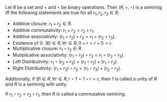 Let $R$ be a set and $+$ and $\circ$ be binary operations.
Then $(R, +, \circ)$ is a semiring iff the following statements are true
for all $r_1, r_2, r_3 \in R$:

* Additive closure: $r_1 + r_2 \in R$.
* Additive commutativity: $r_1 + r_2 = r_2 + r_1$.
* Additive associativity: $(r_1 + r_2) + r_3 = r_1 + (r_2 + r_3)$.
* Existence of 0: $\exists 0 \in R, \forall r \in R, 0 + r = r + 0 = r$.
* Multiplicative closure: $r_1 \circ r_2 \in R$.
* Mutiplicative associativity: $(r_1 \circ r_2) \circ r_3 = r_1 \circ (r_2 \circ r_3)$.
* Left Distributivity: $r_1 \circ (r_2 + r_3) = (r_1 \circ r_2) + (r_1 \circ r_3)$.
* Right Distributivity: $(r_1 + r_2) \circ r_3 = (r_1 \circ r_3) + (r_2 \circ r_3)$.

Additionally, if $\exists 1 \in R, \forall r \in R, r \circ 1 = 1 \circ r = r$,
then $1$ is called a unity of $R$ and $R$ is a semiring with unity.

If $r_1 \circ r_2 = r_2 \circ r_1$, then $R$ is called a commutative semiring.
